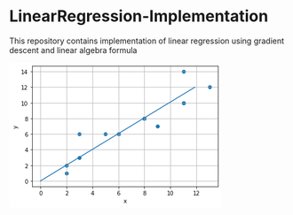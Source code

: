 # LinearRegression-Implementation

This repository contains implementation of linear regression using gradient descent and linear algebra formula


![](/LinReg_screen.png)

